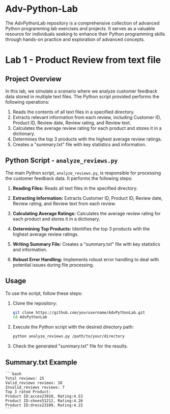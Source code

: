 # Adv-Python-Lab
The AdvPythonLab repository is a comprehensive collection of advanced Python programming lab exercises and projects. It serves as a valuable resource for individuals seeking to enhance their Python programming skills through hands-on practice and exploration of advanced concepts.

# Lab 1 - Product Review from text file

## Project Overview
In this lab, we simulate a scenario where we analyze customer feedback data stored in multiple text files. The Python script provided performs the following operations:

1. Reads the contents of all text files in a specified directory.
2. Extracts relevant information from each review, including Customer ID, Product ID, Review date, Review rating, and Review text.
3. Calculates the average review rating for each product and stores it in a dictionary.
4. Determines the top 3 products with the highest average review ratings.
5. Creates a "summary.txt" file with key statistics and information.

## Python Script - `analyze_reviews.py`

The main Python script, `analyze_reviews.py`, is responsible for processing the customer feedback data. It performs the following steps:

1. **Reading Files:** Reads all text files in the specified directory.

2. **Extracting Information:** Extracts Customer ID, Product ID, Review date, Review rating, and Review text from each review.

3. **Calculating Average Ratings:** Calculates the average review rating for each product and stores it in a dictionary.

4. **Determining Top Products:** Identifies the top 3 products with the highest average review ratings.

5. **Writing Summary File:** Creates a "summary.txt" file with key statistics and information.

6. **Robust Error Handling:** Implements robust error handling to deal with potential issues during file processing.

## Usage

To use the script, follow these steps:

1. Clone the repository:

    ```bash
    git clone https://github.com/yourusername/AdvPythonLab.git
    cd AdvPythonLab
    ```

2. Execute the Python script with the desired directory path:

    ```bash
    python analyze_reviews.py /path/to/your/directory
    ```

3. Check the generated "summary.txt" file for the results.

## Summary.txt Example
    ```bash
    Total reviews: 25
    Valid_reviews reviews: 18
    Invalid_reviews reviews: 7
    Top 3 rated Product:
    Product ID:acces23910, Rating:4.53
    Product ID:shoes51212, Rating:4.26
    Product ID:dress23109, Rating:4.22
    ```
